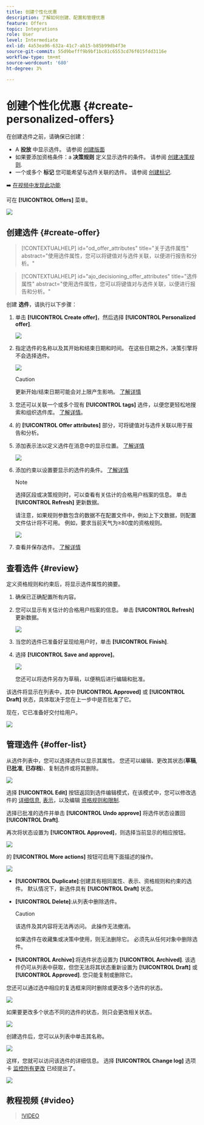 ```yaml
---
title: 创建个性化优惠
description: 了解如何创建、配置和管理优惠
feature: Offers
topic: Integrations
role: User
level: Intermediate
exl-id: 4a53ea96-632a-41c7-ab15-b85b99db4f3e
source-git-commit: 55d9befff9b9bf1bc81c6553cd76f015fdd3116e
workflow-type: tm+mt
source-wordcount: '680'
ht-degree: 3%

---
```


# 创建个性化优惠 {#create-personalized-offers}

在创建选件之前，请确保已创建：

* A **投放** 中显示选件。 请参阅 [创建版面](../offer-library/creating-placements.md)
* 如果要添加资格条件：a **决策规则** 定义显示选件的条件。 请参阅 [创建决策规则](../offer-library/creating-decision-rules.md).
* 一个或多个 **标记** 您可能希望与选件关联的选件。 请参阅 [创建标记](../offer-library/creating-tags.md).

➡️ [在视频中发现此功能](#video)

可在 **[!UICONTROL Offers]** 菜单。

![](../assets/offers_list.png)

## 创建选件 {#create-offer}

>[!CONTEXTUALHELP]
>id="od_offer_attributes"
>title="关于选件属性"
>abstract="使用选件属性，您可以将键值对与选件关联，以便进行报告和分析。"

>[!CONTEXTUALHELP]
>id="ajo_decisioning_offer_attributes"
>title="选件属性"
>abstract="使用选件属性，您可以将键值对与选件关联，以便进行报告和分析。"

创建 **选件**，请执行以下步骤：

1. 单击 **[!UICONTROL Create offer]**，然后选择 **[!UICONTROL Personalized offer]**.

   ![](../assets/create_offer.png)

1. 指定选件的名称以及其开始和结束日期和时间。 在这些日期之外，决策引擎将不会选择选件。

   ![](../assets/offer_details.png)

   >[!CAUTION]
   >
   >更新开始/结束日期可能会对上限产生影响。 [了解详情](add-constraints.md#capping-change-date)

1. 您还可以关联一个或多个现有 **[!UICONTROL tags]** 选件，以便您更轻松地搜索和组织选件库。 [了解详情](creating-tags.md)。

1. 的 **[!UICONTROL Offer attributes]** 部分，可将键值对与选件关联以用于报告和分析。

1. 添加表示法以定义选件在消息中的显示位置。 [了解详情](add-representations.md)

   ![](../assets/channel-placement.png)

1. 添加约束以设置要显示的选件的条件。 [了解详情](add-constraints.md)

   >[!NOTE]
   >
   >选择区段或决策规则时，可以查看有关估计的合格用户档案的信息。 单击 **[!UICONTROL Refresh]** 更新数据。
   >
   >请注意，如果规则参数包含的数据不在配置文件中，例如上下文数据，则配置文件估计将不可用。 例如，要求当前天气为≥80度的资格规则。

   ![](../assets/offer-constraints-example.png)

1. 查看并保存选件。 [了解详情](#review)

## 查看选件 {#review}

定义资格规则和约束后，将显示选件属性的摘要。

1. 确保已正确配置所有内容。

1. 您可以显示有关估计的合格用户档案的信息。 单击 **[!UICONTROL Refresh]** 更新数据。

   ![](../assets/offer-summary-estimate.png)

1. 当您的选件已准备好呈现给用户时，单击 **[!UICONTROL Finish]**.

1. 选择 **[!UICONTROL Save and approve]**。

   ![](../assets/offer_review.png)

   您还可以将选件另存为草稿，以便稍后进行编辑和批准。

该选件将显示在列表中，其中 **[!UICONTROL Approved]** 或 **[!UICONTROL Draft]** 状态，具体取决于您在上一步中是否批准了它。

现在，它已准备好交付给用户。

![](../assets/offer_created.png)

## 管理选件 {#offer-list}

从选件列表中，您可以选择选件以显示其属性。 您还可以编辑、更改其状态(**草稿**, **已批准**, **已存档**)、复制选件或将其删除。

![](../assets/offer_created.png)

选择 **[!UICONTROL Edit]** 按钮返回到选件编辑模式，在该模式中，您可以修改选件的 [详细信息](#create-offer), [表示](#representations)，以及编辑 [资格规则和限制](#eligibility).

选择已批准的选件并单击 **[!UICONTROL Undo approve]** 将选件状态设置回 **[!UICONTROL Draft]**.

再次将状态设置为 **[!UICONTROL Approved]**，则选择当前显示的相应按钮。

![](../assets/offer_approve.png)

的 **[!UICONTROL More actions]** 按钮可启用下面描述的操作。

![](../assets/offer_more-actions.png)

* **[!UICONTROL Duplicate]**:创建具有相同属性、表示、资格规则和约束的选件。 默认情况下，新选件具有 **[!UICONTROL Draft]** 状态。
* **[!UICONTROL Delete]**:从列表中删除选件。

   >[!CAUTION]
   >
   >该选件及其内容将无法再访问。 此操作无法撤消。
   >
   >如果选件在收藏集或决策中使用，则无法删除它。 必须先从任何对象中删除选件。

* **[!UICONTROL Archive]**:将选件状态设置为 **[!UICONTROL Archived]**. 该选件仍可从列表中获取，但您无法将其状态重新设置为 **[!UICONTROL Draft]** 或 **[!UICONTROL Approved]**. 您只能复制或删除它。

您还可以通过选中相应的复选框来同时删除或更改多个选件的状态。

![](../assets/offer_multiple-selection.png)

如果要更改多个状态不同的选件的状态，则只会更改相关状态。

![](../assets/offer_change-status.png)

创建选件后，您可以从列表中单击其名称。

![](../assets/offer_click-name.png)

这样，您就可以访问该选件的详细信息。 选择 **[!UICONTROL Change log]** 选项卡 [监控所有更改](../get-started/user-interface.md#monitoring-changes) 已经提出了。

![](../assets/offer_information.png)

## 教程视频 {#video}

>[!VIDEO](https://video.tv.adobe.com/v/329375?quality=12)
